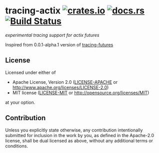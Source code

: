 # tracing-actix  [![crates.io](https://meritbadge.herokuapp.com/tracing-actix)](https://crates.io/crates/tracing-actix) [![docs.rs](https://docs.rs/tracing-actix/badge.svg)](https://docs.rs/tracing-actix/) [![Build Status](https://travis-ci.org/zenria/tracing-actix.svg?branch=master)](https://travis-ci.org/zenria/tracing-actix)

_experimental tracing support for actix futures_

Inspired from 0.0.1-alpha.1 version of 
[tracing-futures](https://github.com/tokio-rs/tracing/tree/master/tracing-futures)

## License

Licensed under either of

 * Apache License, Version 2.0
   ([LICENSE-APACHE](LICENSE-APACHE) or http://www.apache.org/licenses/LICENSE-2.0)
 * MIT license
   ([LICENSE-MIT](LICENSE-MIT) or http://opensource.org/licenses/MIT)

at your option.

## Contribution

Unless you explicitly state otherwise, any contribution intentionally submitted
for inclusion in the work by you, as defined in the Apache-2.0 license, shall be
dual licensed as above, without any additional terms or conditions.

